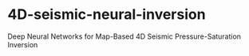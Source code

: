 # 4D-seismic-neural-inversion
Deep Neural Networks for Map-Based 4D Seismic Pressure-Saturation Inversion
